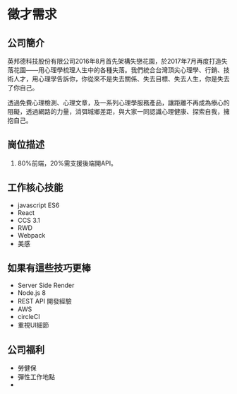 # 徵才需求

## 公司簡介

英邦德科技股份有限公司2016年8月首先架構失戀花園，於2017年7月再度打造失落花園——用心理學梳理人生中的各種失落。我們統合台灣頂尖心理學、行銷、技術人才，用心理學告訴你，你從來不是失去關係、失去目標、失去人生，你是失去了你自己。

透過免費心理檢測、心理文章，及一系列心理學服務產品，讓距離不再成為療心的阻礙，透過網路的力量，消弭城鄉差距，與大家一同認識心理健康、探索自我，擁抱自己。

## 崗位描述

1. 80%前端，20%需支援後端開API。

## 工作核心技能

- javascript ES6
- React
- CCS 3.1
- RWD
- Webpack
- 美感

## 如果有這些技巧更棒

- Server Side Render
- Node.js 8
- REST API 開發經驗
- AWS
- circleCI
- 重視UI細節

## 公司福利

- 勞健保
- 彈性工作地點
- 
